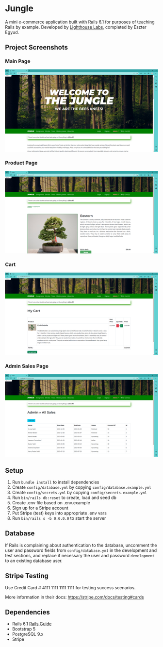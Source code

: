 # Jungle

A mini e-commerce application built with Rails 6.1 for purposes of teaching Rails by example.
Developed by [Lighthouse Labs](https://www.lighthouselabs.ca/), completed by Eszter Egyud.


## Project Screenshots

### Main Page

![Main Page](https://github.com/eegyudt/jungle-rails/blob/master/docs/Jungle_rails_main.PNG)

### Product Page

![Product Page](https://github.com/eegyudt/jungle-rails/blob/master/docs/Jungle_rails_product.PNG)

### Cart

![Cart](https://github.com/eegyudt/jungle-rails/blob/master/docs/Jungle_rails_cart.PNG)

### Admin Sales Page

![Admin Sales Page](https://github.com/eegyudt/jungle-rails/blob/master/docs/Jungle_rails_admin_sales.PNG)


## Setup

1. Run `bundle install` to install dependencies
2. Create `config/database.yml` by copying `config/database.example.yml`
3. Create `config/secrets.yml` by copying `config/secrets.example.yml`
4. Run `bin/rails db:reset` to create, load and seed db
5. Create .env file based on .env.example
6. Sign up for a Stripe account
7. Put Stripe (test) keys into appropriate .env vars
8. Run `bin/rails s -b 0.0.0.0` to start the server


## Database

If Rails is complaining about authentication to the database, uncomment the user and password fields from `config/database.yml` in the development and test sections, and replace if necessary the user and password `development` to an existing database user.


## Stripe Testing

Use Credit Card # 4111 1111 1111 1111 for testing success scenarios.

More information in their docs: <https://stripe.com/docs/testing#cards>


## Dependencies

- Rails 6.1 [Rails Guide](http://guides.rubyonrails.org/v6.1/)
- Bootstrap 5
- PostgreSQL 9.x
- Stripe